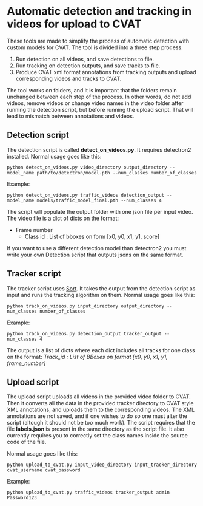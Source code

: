 # Automatic detection and tracking in videos for upload to CVAT

These tools are made to simplify the process of automatic detection with custom models for CVAT. The tool is divided into a three step process.
1. Run detection on all videos, and save detections to file.
2. Run tracking on detection outputs, and save tracks to file.
3. Produce CVAT xml format annotations from tracking outputs and upload corresponding videos and tracks to CVAT.

The tool works on folders, and it is important that the folders remain unchanged between each step of the process. In other words, do not add videos, remove videos or change video names in the video folder after running the detection script, but before running the upload script. That will lead to mismatch between annotations and videos.

## Detection script
The detection script is called **detect_on_videos.py**. It requires detectron2 installed. Normal usage goes like this:
```
python detect_on_videos.py video_directory output_directory --model_name path/to/detectron/model.pth --num_classes number_of_classes
```
Example:
```
python detect_on_videos.py traffic_videos detection_output --model_name models/traffic_model_final.pth --num_classes 4
```

The script will populate the output folder with one json file per input video. The video file is a dict of dicts on the format:
- Frame number
    - Class id : List of bboxes on form [x0, y0, x1, y1, score]

If you want to use a different detection model than detectron2 you must write your own Detection script that outputs jsons on the same format.

## Tracker script
The tracker script uses [Sort](https://github.com/abewley/sort). It takes the output from the detection script as input and runs the tracking algorithm on them. Normal usage goes like this:
```
python track_on_videos.py input_directory output_directory --num_classes number_of_classes
```
Example:
```
python track_on_videos.py detection_output tracker_output --num_classes 4
```

The output is a list of dicts where each dict includes all tracks for one class on the format:  *Track_id : List of BBoxes on format [x0, y0, x1, y1, frame_number]*

## Upload script
The upload script uploads all videos in the provided video folder to CVAT. Then it converts all the data in the provided tracker directory to CVAT style XML annotations, and uploads them to the corresponding videos. The XML annotations are not saved, and if one wishes to do so one must alter the script (altough it should not be too much work). The script requires that the file **labels.json** is present in the same directory as the script file. It also currently requires you to correctly set the class names inside the source code of the file.

Normal usage goes like this:
```
python upload_to_cvat.py input_video_directory input_tracker_directory cvat_username cvat_password
```

Example:
```
python upload_to_cvat.py traffic_videos tracker_output admin Password123
```
